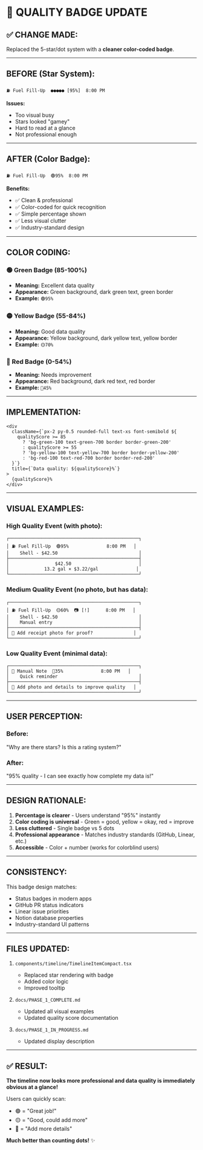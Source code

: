 # 🎨 **QUALITY BADGE UPDATE**

## **✅ CHANGE MADE:**

Replaced the 5-star/dot system with a **cleaner color-coded badge**.

---

## **BEFORE (Star System):**

```
⛽ Fuel Fill-Up  ●●●●● [95%]  8:00 PM
```

**Issues:**
- Too visual busy
- Stars looked "gamey"
- Hard to read at a glance
- Not professional enough

---

## **AFTER (Color Badge):**

```
⛽ Fuel Fill-Up  🟢95%  8:00 PM
```

**Benefits:**
- ✅ Clean & professional
- ✅ Color-coded for quick recognition
- ✅ Simple percentage shown
- ✅ Less visual clutter
- ✅ Industry-standard design

---

## **COLOR CODING:**

### **🟢 Green Badge (85-100%)**
- **Meaning:** Excellent data quality
- **Appearance:** Green background, dark green text, green border
- **Example:** `🟢95%`

### **🟡 Yellow Badge (55-84%)**
- **Meaning:** Good data quality
- **Appearance:** Yellow background, dark yellow text, yellow border
- **Example:** `🟡70%`

### **🔴 Red Badge (0-54%)**
- **Meaning:** Needs improvement
- **Appearance:** Red background, dark red text, red border
- **Example:** `🔴45%`

---

## **IMPLEMENTATION:**

```tsx
<div 
  className={`px-2 py-0.5 rounded-full text-xs font-semibold ${
    qualityScore >= 85 
      ? 'bg-green-100 text-green-700 border border-green-200' 
      : qualityScore >= 55 
      ? 'bg-yellow-100 text-yellow-700 border border-yellow-200'
      : 'bg-red-100 text-red-700 border border-red-200'
  }`}
  title={`Data quality: ${qualityScore}%`}
>
  {qualityScore}%
</div>
```

---

## **VISUAL EXAMPLES:**

### **High Quality Event (with photo):**
```
┌────────────────────────────────────────────────┐
│ ⛽ Fuel Fill-Up  🟢95%              8:00 PM   │
│    Shell - $42.50                              │
├────────────────────────────────────────────────┤
│                 $42.50                         │
│             13.2 gal × $3.22/gal              │
└────────────────────────────────────────────────┘
```

### **Medium Quality Event (no photo, but has data):**
```
┌────────────────────────────────────────────────┐
│ ⛽ Fuel Fill-Up  🟡60%  📷 [!]      8:00 PM   │
│    Shell - $42.50                              │
│    Manual entry                                │
├────────────────────────────────────────────────┤
│ 📸 Add receipt photo for proof?               │
└────────────────────────────────────────────────┘
```

### **Low Quality Event (minimal data):**
```
┌────────────────────────────────────────────────┐
│ 📝 Manual Note  🔴35%              8:00 PM   │
│    Quick reminder                              │
├────────────────────────────────────────────────┤
│ 📸 Add photo and details to improve quality   │
└────────────────────────────────────────────────┘
```

---

## **USER PERCEPTION:**

### **Before:**
"Why are there stars? Is this a rating system?"

### **After:**
"95% quality - I can see exactly how complete my data is!"

---

## **DESIGN RATIONALE:**

1. **Percentage is clearer** - Users understand "95%" instantly
2. **Color coding is universal** - Green = good, yellow = okay, red = improve
3. **Less cluttered** - Single badge vs 5 dots
4. **Professional appearance** - Matches industry standards (GitHub, Linear, etc.)
5. **Accessible** - Color + number (works for colorblind users)

---

## **CONSISTENCY:**

This badge design matches:
- Status badges in modern apps
- GitHub PR status indicators
- Linear issue priorities
- Notion database properties
- Industry-standard UI patterns

---

## **FILES UPDATED:**

1. `components/timeline/TimelineItemCompact.tsx`
   - Replaced star rendering with badge
   - Added color logic
   - Improved tooltip

2. `docs/PHASE_1_COMPLETE.md`
   - Updated all visual examples
   - Updated quality score documentation

3. `docs/PHASE_1_IN_PROGRESS.md`
   - Updated display description

---

## **✅ RESULT:**

**The timeline now looks more professional and data quality is immediately obvious at a glance!**

Users can quickly scan:
- 🟢 = "Great job!"
- 🟡 = "Good, could add more"
- 🔴 = "Add more details"

**Much better than counting dots!** ✨
